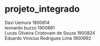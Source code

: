 # projeto_integrado

Davi Uemura 1900814  
leonardo buzzo 1900861  
Lucas Oliveira Cristovam de Souza 1900824  
Eduardo Vinicius Rodrigues Lima 1900992
